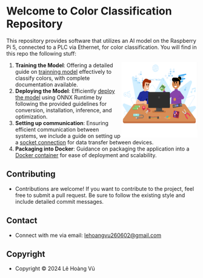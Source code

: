 # Welcome to Color Classification Repository

This repository provides software that utilizes an AI model on the Raspberry Pi 5, connected to a PLC via Ethernet, for color classification. You will find in this repo the following stuff:

<a><img align="right" width="200" height="200" src="https://github.com/leehoanzu/color-classification/blob/main/screen-shots/panel.png"></a>

1. **Training the Model**: Offering a detailed guide on [trainning model](https://github.com/leehoanzu/color-classification/blob/main/docs/train.md) effectively to classify colors, with complete documentation available.
2. **Deploying the Model**: Efficiently [deploy the model](https://github.com/leehoanzu/color-classification/blob/main/docs/deploy.md) using ONNX Runtime by following the provided guidelines for conversion, installation, inference, and optimization.
3.  **Setting up communication**: Ensuring efficient communication between systems, we include a guide on setting up a [socket connection](https://github.com/leehoanzu/color-classification/blob/main/docs/socket.md) for data transfer between devices.
4. **Packaging into Docker**: Guidance on packaging the application into a [Docker container](https://github.com/leehoanzu/color-classification/blob/main/docs/packages.md) for ease of deployment and scalability.

## Contributing

* Contributions are welcome! If you want to contribute to the project, feel free to submit a pull request. Be sure to follow the existing style and include detailed commit messages.

## Contact

* Connect with me via email: lehoangvu260602@gmail.com

## Copyright

* Copyright &#169; 2024 Lê Hoàng Vũ